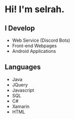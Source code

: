 # Hi! I'm selrah.

## I Develop
- Web Service (Discord Bots)
- Front-end Webpages
- Android Applications

## Languages
- Java
- JQuery
- Javascript
- SQL
- C#
- Xamarin
- HTML
